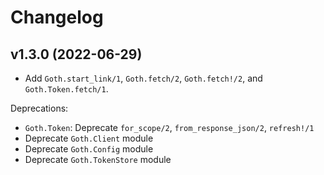 # Changelog

## v1.3.0 (2022-06-29)

  * Add `Goth.start_link/1`, `Goth.fetch/2`, `Goth.fetch!/2`, and `Goth.Token.fetch/1`.

Deprecations:

  * `Goth.Token`: Deprecate `for_scope/2`, `from_response_json/2`, `refresh!/1`
  * Deprecate `Goth.Client` module
  * Deprecate `Goth.Config` module
  * Deprecate `Goth.TokenStore` module
